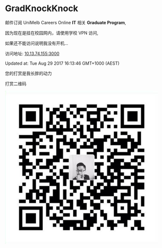 # GradKnockKnock
邮件订阅 UniMelb Careers Online __IT__ 相关 __Graduate Program__, 

因为现在是挂在校园网内，请使用学校 VPN 访问,

如果还不能访问说明我没有开机...

访问地址: [10.13.74.155:3000](http://10.13.74.155:3000)

Updated at: Tue Aug 29 2017 16:13:46 GMT+1000 (AEST)

您的打赏是我长胖的动力

打赏二维码

![QR](public/QR.png)
